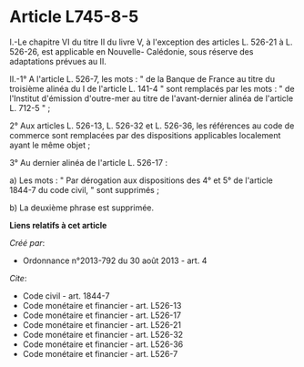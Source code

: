 # Article L745-8-5

I.-Le chapitre VI du titre II du livre V, à l'exception des articles L. 526-21 à L. 526-26, est applicable en Nouvelle-
Calédonie, sous réserve des adaptations prévues au II. 

II.-1° A l'article L. 526-7, les mots : " de la Banque de France au titre du troisième alinéa du I de l'article L. 141-4 "
sont remplacés par les mots : " de l'Institut d'émission d'outre-mer au titre de l'avant-dernier alinéa de l'article L. 712-5
" ; 

2° Aux articles L. 526-13, L. 526-32 et L. 526-36, les références au code de commerce sont remplacées par des dispositions
applicables localement ayant le même objet ; 

3° Au dernier alinéa de l'article L. 526-17 : 

a) Les mots : " Par dérogation aux dispositions des 4° et 5° de l'article 1844-7 du code civil, " sont supprimés ; 

b) La deuxième phrase est supprimée.

**Liens relatifs à cet article**

_Créé par_:

  - Ordonnance n°2013-792 du 30 août 2013 - art. 4

_Cite_:

  - Code civil - art. 1844-7
  - Code monétaire et financier - art. L526-13
  - Code monétaire et financier - art. L526-17
  - Code monétaire et financier - art. L526-21
  - Code monétaire et financier - art. L526-32
  - Code monétaire et financier - art. L526-36
  - Code monétaire et financier - art. L526-7
